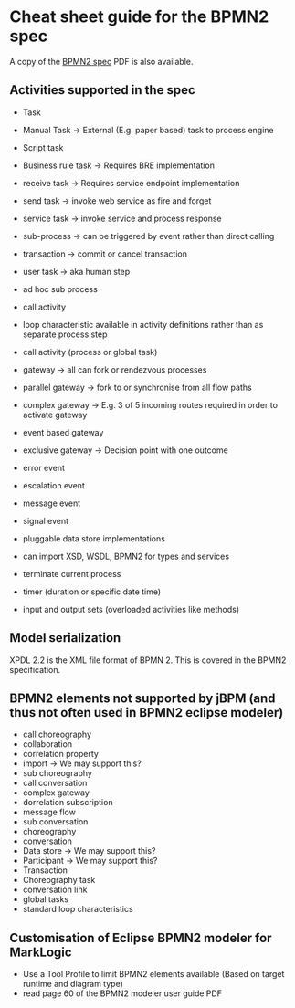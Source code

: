# Cheat sheet guide for the BPMN2 spec

A copy of the [BPMN2 spec](./bpmn2omg/10-06-02.pdf) PDF is also available.

## Activities supported in the spec

- Task
- Manual Task -> External (E.g. paper based) task to process engine
- Script task
- Business rule task -> Requires BRE implementation
- receive task -> Requires service endpoint implementation
- send task -> invoke web service as fire and forget
- service task -> invoke service and process response
- sub-process -> can be triggered by event rather than direct calling
- transaction -> commit or cancel transaction
- user task -> aka human step
- ad hoc sub process
- call activity

- loop characteristic available in activity definitions rather than as separate process step

- call activity (process or global task)

- gateway -> all can fork or rendezvous processes
- parallel gateway -> fork to or synchronise from all flow paths
- complex gateway -> E.g. 3 of 5 incoming routes required in order to activate gateway
- event based gateway
- exclusive gateway -> Decision point with one outcome

- error event
- escalation event
- message event
- signal event

- pluggable data store implementations

- can import XSD, WSDL, BPMN2 for types and services

- terminate current process
- timer (duration or specific date time)

- input and output sets (overloaded activities like methods)

## Model serialization

XPDL 2.2 is the XML file format of BPMN 2. This is covered in the BPMN2 specification.

## BPMN2 elements not supported by jBPM (and thus not often used in BPMN2 eclipse modeler)

- call choreography
- collaboration
- correlation property
- import -> We may support this?
- sub choreography
- call conversation
- complex gateway
- dorrelation subscription
- message flow
- sub conversation
- choreography
- conversation
- Data store -> We may support this?
- Participant -> We may support this?
- Transaction
- Choreography task
- conversation link
- global tasks
- standard loop characteristics

## Customisation of Eclipse BPMN2 modeler for MarkLogic

- Use a Tool Profile to limit BPMN2 elements available (Based on target runtime and diagram type)
- read page 60 of the BPMN2 modeler user guide PDF
